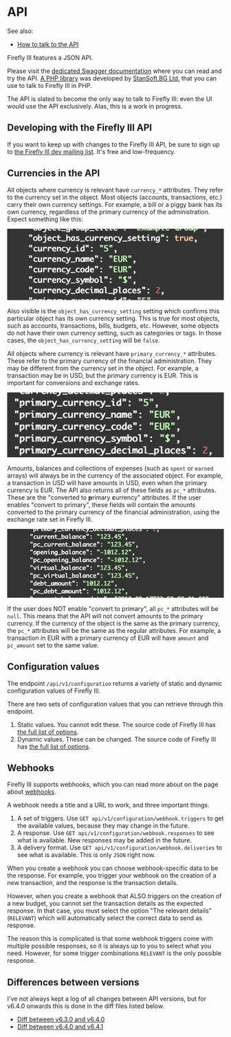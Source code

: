 # API

See also:

- [How to talk to the API](../../../how-to/firefly-iii/features/api.md)

Firefly III features a JSON API.

Please visit the [dedicated Swagger documentation](https://api-docs.firefly-iii.org/) where you can read and try the API. [A PHP library](https://github.com/StanSoftBG/oauth2-firefly-iii) was developed by [StanSoft.BG Ltd.](https://github.com/StanSoftBG) that you can use to talk to Firefly III in PHP.

The API is slated to become the only way to talk to Firefly III: even the UI would use the API exclusively. Alas, this is a work in progress.

## Developing with the Firefly III API

If you want to keep up with changes to the Firefly III API, be sure to sign up to [the Firefly III dev mailing list](https://firefly-iii.kit.com/dev). It's free and low-frequency.

## Currencies in the API

All objects where currency is relevant have `currency_*` attributes. They refer to the currency set in the object. Most objects (accounts, transactions, etc.) carry their own currency settings. For example, a bill or a piggy bank has its own currency, regardless of the primary currency of the administration. Expect something like this:

![Currency attributes](../../../images/references/firefly-iii/api/currency-attributes.png)

Also visible is the `object_has_currency_setting` setting which confirms this particular object has its own currency setting. This is true for most objects, such as accounts, transactions, bills, budgets, etc. However, some objects do not have their own currency setting, such as categories or tags. In those cases, the `object_has_currency_setting` will be `false`.

All objects where currency is relevant have `primary_currency_*` attributes. These refer to the primary currency of the financial administration. They may be different from the currency set in the object. For example, a transaction may be in USD, but the primary currency is EUR. This is important for conversions and exchange rates.


![Primary attributes](../../../images/references/firefly-iii/api/primary-attributes.png)

Amounts, balances and collections of expenses (such as `spent` or `earned` arrays) will always be in the currency of the associated object. For example, a transaction in USD will have amounts in USD, even when the primary currency is EUR. The API also returns all of these fields as `pc_*` attributes. These are the "converted to **p**rimary **c**urrency" attributes. If the user enables "convert to primary", these fields will contain the amounts converted to the primary currency of the financial administration, using the exchange rate set in Firefly III.

![Amount attributes](../../../images/references/firefly-iii/api/amount-attributes.png)

If the user does NOT enable "convert to primary", all `pc_*` attributes will be `null`. This means that the API will not convert amounts to the primary currency. If the currency of the object is the same as the primary currency, the `pc_*` attributes will be the same as the regular attributes. For example, a transaction in EUR with a primary currency of EUR will have `amount` and `pc_amount` set to the same value.

## Configuration values

The endpoint `/api/v1/configuration` returns a variety of static and dynamic configuration values of Firefly III.

There are two sets of configuration values that you can retrieve through this endpoint.

1. Static values. You cannot edit these. The source code of Firefly III has [the full list of options](https://github.com/firefly-iii/firefly-iii/blob/main/app/Support/Binder/EitherConfigKey.php#L35).
2. Dynamic values. These can be changed. The source code of Firefly III has [the full list of options](https://github.com/firefly-iii/firefly-iii/blob/main/app/Support/Binder/DynamicConfigKey.php#L35).

## Webhooks

Firefly III supports webhooks, which you can read more about on the page about [webhooks](../../../how-to/firefly-iii/features/webhooks.md).

A webhook needs a title and a URL to work, and three important things.

1. A set of triggers. Use `GET api/v1/configuration/webhook.triggers` to get the available values, because they may change in the future.
2. A response. Use `GET api/v1/configuration/webhook.responses` to see what is available. New responses may be added in the future.
3. A delivery format. Use `GET api/v1/configuration/webhook.deliveries` to see what is available. This is only `JSON` right now.

When you create a webhook you can choose webhook-specific data to be the response. For example, you trigger your webhook on the creation of a new transaction, and the response is the transaction details.

However, when you create a webhook that ALSO triggers on the creation of a new budget, you cannot set the transaction details as the expected response. In that case, you must select the option "The relevant details" (`RELEVANT`) which will automatically select the correct data to send as response.

The reason this is complicated is that some webhook triggers come with multiple possible responses, so it is always up to you to select what you need. However, for some trigger combinations `RELEVANT` is the only possible response. 

## Differences between versions

I've not always kept a log of all changes between API versions, but for v6.4.0 onwards this is done in the diff files listed below.

- [Diff between v6.3.0 and v6.4.0](https://api-docs.firefly-iii.org/differences/v6.3.0-v6.4.0)
- [Diff between v6.4.0 and v6.4.1](https://api-docs.firefly-iii.org/differences/v6.4.0-v6.4.1)

